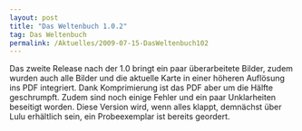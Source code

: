 ```yaml
---
layout: post
title: "Das Weltenbuch 1.0.2"
tag: Das Weltenbuch
permalink: /Aktuelles/2009-07-15-DasWeltenbuch102
---
```



Das zweite Release nach der 1.0 bringt ein paar überarbeitete Bilder, zudem wurden auch alle Bilder und die aktuelle Karte in einer höheren Auflösung ins PDF integriert. Dank Komprimierung ist das PDF aber um die Hälfte geschrumpft. Zudem sind noch einige Fehler und ein paar Unklarheiten beseitigt worden. Diese Version wird, wenn alles klappt, demnächst über Lulu erhältlich sein, ein Probeexemplar ist bereits geordert.


